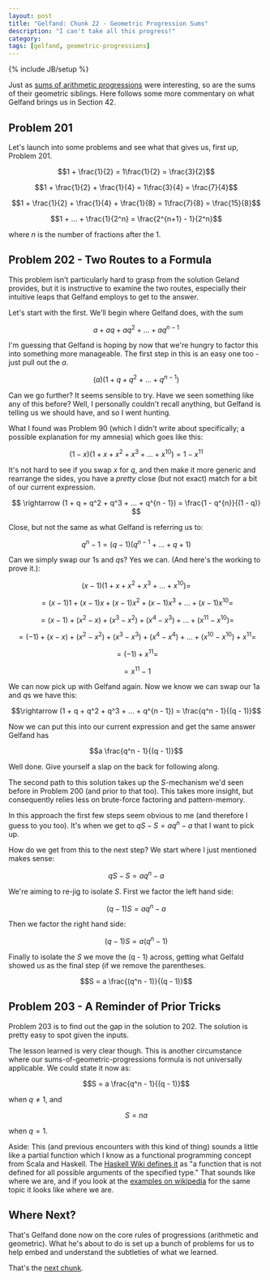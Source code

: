```yaml
---
layout: post
title: "Gelfand: Chunk 22 - Geometric Progression Sums"
description: "I can't take all this progress!"
category: 
tags: [gelfand, geometric-progressions]
---
```

{% include JB/setup %}

Just as [sums of arithmetic progressions](https://andrewharmellaw.github.io/2017/03/21/gelfands-algebra-chunk-20-arithmetic-progressions-progress) were interesting, so are the sums of their geometric siblings.  Here follows some more commentary on what Gelfand brings us in Section 42.

## Problem 201
Let's launch into some problems and see what that gives us, first up, Problem 201.

$$1 + \frac{1}{2} = 1\frac{1}{2} = \frac{3}{2}$$

$$1 + \frac{1}{2} + \frac{1}{4} = 1\frac{3}{4} = \frac{7}{4}$$

$$1 + \frac{1}{2} + \frac{1}{4} + \frac{1}{8} = 1\frac{7}{8} = \frac{15}{8}$$

$$1 + ... + \frac{1}{2^n} = \frac{2^{n+1} - 1}{2^n}$$

where $n$ is the number of fractions after the $1$.

## Problem 202 - Two Routes to a Formula
This problem isn't particularly hard to grasp from the solution Geland provides, but it is instructive to examine the two routes, especially their intuitive leaps that Gelfand employs to get to the answer.

Let's start with the first. We'll begin where Gelfand does, with the sum

$$a + aq + aq^2 + ... + aq^{n - 1}$$

I'm guessing that Gelfand is hoping by now that we're hungry to factor this into something more manageable.  The first step in this is an easy one too - just pull out the $a$.

$$(a)(1 + q + q^2 + ... + q^{n - 1})$$

Can we go further?  It seems sensible to try.  Have we seen something like any of this before?  Well, I personally couldn't recall anything, but Gelfand is telling us we should have, and so I went hunting.  

What I found was Problem 90 (which I didn't write about specifically; a possible explanation for my amnesia) which goes like this:

$$(1 - x)(1 + x + x^2 + x^3 + ... + x^{10}) = 1 - x^{11}$$

It's not hard to see if you swap $x$ for $q$, and then make it more generic and rearrange the sides, you have a _pretty_ close (but not exact) match for a bit of our current expression.

$$ \rightarrow (1 + q + q^2 + q^3 + ... + q^{n - 1}) = \frac{1 - q^{n}}{(1 - q)} $$

Close, but not the same as what Gelfand is referring us to: 

$$q^n - 1 = (q - 1)(q^{n - 1} + ... + q + 1)$$

Can we simply swap our $1$s and $q$s?  Yes we can. (And here's the working to prove it.):

$$(x - 1)(1 + x + x^2 + x^3 + ... + x^{10}) = $$

$$ = (x - 1)1 + (x - 1)x + (x - 1)x^2 + (x - 1)x^3 + ... + (x - 1)x^{10} = $$

$$ = (x - 1) + (x^2 - x) + (x^3 - x^2) + (x^4 - x^3) + ... + (x^{11} - x^{10}) = $$

$$ = (-1) + (x - x) + (x^2 - x^2) + (x^3 - x^3) + (x^4 - x^4) + ... + (x^{10} - x^{10}) + x^{11} = $$

$$ = (-1) + x^{11} = $$

$$ = x^{11} - 1 $$

We can now pick up with Gelfand again.  Now we know we can swap our $1$a and $q$s we have this:

$$\rightarrow (1 + q + q^2 + q^3 + ... + q^{n - 1}) = \frac{q^n - 1}{(q - 1)}$$ 

Now we can put this into our current expression and get the same answer Gelfand has

$$a \frac{q^n - 1}{(q - 1)}$$

Well done. Give yourself a slap on the back for following along.

The second path to this solution takes up the $S$-mechanism we'd seen before in Problem 200 (and prior to that too).  This takes more insight, but consequently relies less on brute-force factoring and pattern-memory.  

In this approach the first few steps seem obvious to me (and therefore I guess to you too).  It's when we get to $qS - S = aq^n - a$ that I want to pick up.

How do we get from this to the next step?  We start where I just mentioned makes sense:

$$qS - S = aq^n - a$$

We're aiming to re-jig to isolate $S$.  First we factor the left hand side:

$$(q - 1)S = aq^n - a$$

Then we factor the right hand side:

$$(q - 1)S = a(q^n - 1)$$

Finally to isolate the $S$ we move the (q - 1) across, getting what Gelfald showed us as the final step (if we remove the parentheses.

$$S = a \frac{(q^n - 1)}{(q - 1)}$$

## Problem 203 - A Reminder of Prior Tricks
Problem 203 is to find out the gap in the solution to 202.  The solution is pretty easy to spot given the inputs.

The lesson learned is very clear though.  This is another circumstance where our sums-of-geometric-progressions formula is not universally applicable.  We could state it now as:

$$S = a \frac{q^n - 1}{(q - 1)}$$ 

when $q \ne 1$, and 

$$S = na$$ 

when $q = 1$.

Aside: This (and previous encounters with this kind of thing) sounds a little like a partial function which I know as a functional programming concept from Scala and Haskell.  The [Haskell Wiki defines it](https://wiki.haskell.org/Partial_functions) as "a function that is not defined for all possible arguments of the specified type."  That sounds like where we are, and if you look at the [examples on wikipedia](https://en.wikipedia.org/wiki/Partial_function#Discussion_and_examples) for the same topic it looks like where we are.

## Where Next?
That's Gelfand done now on the core rules of progressions (arithmetic and geometric).  What he's about to do is set up a bunch of problems for us to help embed and understand the subtleties of what we learned.

That's the [next chunk](https://andrewharmellaw.github.io/2017/03/24/gelfands-algebra-chunk-23-embedding-progressions). 
